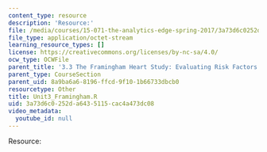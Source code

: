 ```yaml
---
content_type: resource
description: 'Resource:'
file: /media/courses/15-071-the-analytics-edge-spring-2017/3a73d6c0252da6435115cac4a473dc08_Unit3_Framingham.R
file_type: application/octet-stream
learning_resource_types: []
license: https://creativecommons.org/licenses/by-nc-sa/4.0/
ocw_type: OCWFile
parent_title: '3.3 The Framingham Heart Study: Evaluating Risk Factors to Save Lives '
parent_type: CourseSection
parent_uid: 8a9ba6a6-8196-ffcd-9f10-1b66733dbcb0
resourcetype: Other
title: Unit3_Framingham.R
uid: 3a73d6c0-252d-a643-5115-cac4a473dc08
video_metadata:
  youtube_id: null
---
```

Resource: